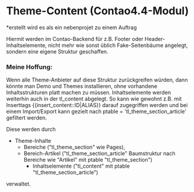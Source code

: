 # Theme-Content (Contao4.4-Modul)

*erstellt wird es als ein nebenprojet zu einem Auftrag

Hiermit werden im Contao-Backend für z.B. Footer oder Header-Inhaltselemente, nicht mehr wie sonst üblich Fake-Seitenbäume angelegt, sondern eine eigene Struktur geschaffen. 

### Meine Hoffung: 
Wenn alle Theme-Anbieter auf diese Struktur zurückgreifen würden, dann könnte man Demo und Themes installieren, ohne vorhandene Inhaltsstrukturen platt machen zu müssen.
Inhaltselemente werden weiterhin auch in der tl_content abgelegt. So kann wie gewohnt z.B. mit Inserttags {{insert_content::ID|ALIAS}} darauf zugegriffen werden und bei einem Import/Export kann gezielt nach ptable = 'tl_theme_section_article'  gefiltert werden.

Diese werden durch 

* Theme-Inhalte
  * Bereiche ("tl_theme_section" wie Pages), 
  * Bereich-Artikel ("tl_theme_section_article" Baumstruktur nach Bereiche wie "Artikel" mit ptable "tl_theme_section")
    * Inhaltselemente ("tl_content" mit ptable "tl_theme_section_article")
    
verwaltet.



